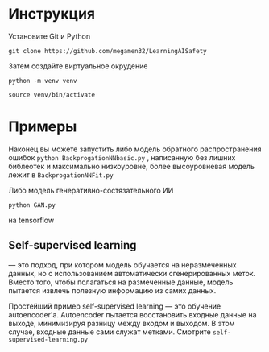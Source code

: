# **Инструкция**

Установите Git и Python

`git clone https://github.com/megamen32/LearningAISafety`

Затем создайте виртуальное окрудение

`python -m venv venv`

`source venv/bin/activate`

# Примеры

Наконец вы можете запустить либо модель обратного распространения ошибок 
`python BackprogationNNbasic.py`
, написанную без лишних библеотек и максимально низкоуровне, более высоуровневая модель лежит в `BackprogationNNFit.py`

Либо модель генеративно-состязательного ИИ 

`python GAN.py`

на tensorflow


## Self-supervised learning
— это подход, при котором модель обучается на неразмеченных данных, но с использованием автоматически сгенерированных меток. Вместо того, чтобы полагаться на размеченные данные, модель пытается извлечь полезную информацию из самих данных.

Простейший пример self-supervised learning — это обучение autoencoder'а. Autoencoder пытается восстановить входные данные на выходе, минимизируя разницу между входом и выходом. В этом случае, входные данные сами служат метками. Смотрите `self-supervised-learning.py`